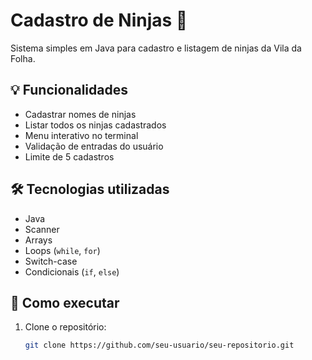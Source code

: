 # Cadastro de Ninjas 🥷

Sistema simples em Java para cadastro e listagem de ninjas da Vila da Folha.

## 💡 Funcionalidades

- Cadastrar nomes de ninjas
- Listar todos os ninjas cadastrados
- Menu interativo no terminal
- Validação de entradas do usuário
- Limite de 5 cadastros

## 🛠 Tecnologias utilizadas

- Java
- Scanner
- Arrays
- Loops (`while`, `for`)
- Switch-case
- Condicionais (`if`, `else`)

## 🚀 Como executar

1. Clone o repositório:
   ```bash
   git clone https://github.com/seu-usuario/seu-repositorio.git
